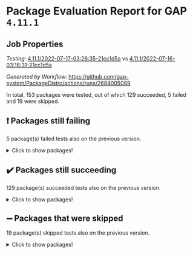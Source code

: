 # Package Evaluation Report for GAP `4.11.1`

## Job Properties

*Testing:* [4.11.1/2022-07-17-03:26:35-21cc1d5a](https://github.com/gap-system/PackageDistro/blob/data/reports/4.11.1/2022-07-17-03:26:35-21cc1d5a) vs [4.11.1/2022-07-16-03:18:31-21cc1d5a](https://github.com/gap-system/PackageDistro/blob/data/reports/4.11.1/2022-07-16-03:18:31-21cc1d5a)

*Generated by Workflow:* https://github.com/gap-system/PackageDistro/actions/runs/2684005089

In total, 153 packages were tested, out of which 129 succeeded, 5 failed and 19 were skipped.

## :exclamation: Packages still failing

5 package(s) failed tests also on the previous version.
<details><summary>Click to show packages!</summary>

- francy 1.2.4 [(failure)](https://github.com/gap-system/PackageDistro/runs/7374756646?check_suite_focus=true)
- hap 1.44 [(failure)](https://github.com/gap-system/PackageDistro/runs/7374757248?check_suite_focus=true)
- packagemanager 1.2 [(failure)](https://github.com/gap-system/PackageDistro/runs/7374758828?check_suite_focus=true)
- recog 1.3.2 [(failure)](https://github.com/gap-system/PackageDistro/runs/7374759360?check_suite_focus=true)
- semigroups 4.0.0 [(failure)](https://github.com/gap-system/PackageDistro/runs/7374759544?check_suite_focus=true)
</details>

## :heavy_check_mark: Packages still succeeding

129 package(s) succeeded tests also on the previous version.
<details><summary>Click to show packages!</summary>

- ace 5.4 [(success)](https://github.com/gap-system/PackageDistro/runs/7374755239?check_suite_focus=true)
- aclib 1.3.2 [(success)](https://github.com/gap-system/PackageDistro/runs/7374755262?check_suite_focus=true)
- agt 0.2 [(success)](https://github.com/gap-system/PackageDistro/runs/7374755294?check_suite_focus=true)
- alnuth 3.2.1 [(success)](https://github.com/gap-system/PackageDistro/runs/7374755318?check_suite_focus=true)
- anupq 3.2.6 [(success)](https://github.com/gap-system/PackageDistro/runs/7374755351?check_suite_focus=true)
- atlasrep 2.1.2 [(success)](https://github.com/gap-system/PackageDistro/runs/7374755380?check_suite_focus=true)
- autodoc 2022.07.10 [(success)](https://github.com/gap-system/PackageDistro/runs/7374755408?check_suite_focus=true)
- automata 1.15 [(success)](https://github.com/gap-system/PackageDistro/runs/7374755450?check_suite_focus=true)
- automgrp 1.3.2 [(success)](https://github.com/gap-system/PackageDistro/runs/7374755478?check_suite_focus=true)
- autpgrp 1.10.2 [(success)](https://github.com/gap-system/PackageDistro/runs/7374755508?check_suite_focus=true)
- cap 2022.06-05 [(success)](https://github.com/gap-system/PackageDistro/runs/7374755526?check_suite_focus=true)
- caratinterface 2.3.3 [(success)](https://github.com/gap-system/PackageDistro/runs/7374755549?check_suite_focus=true)
- cddinterface 2020.06.24 [(success)](https://github.com/gap-system/PackageDistro/runs/7374755573?check_suite_focus=true)
- circle 1.6.5 [(success)](https://github.com/gap-system/PackageDistro/runs/7374755595?check_suite_focus=true)
- classicpres 1.22 [(success)](https://github.com/gap-system/PackageDistro/runs/7374755623?check_suite_focus=true)
- cohomolo 1.6.10 [(success)](https://github.com/gap-system/PackageDistro/runs/7374755663?check_suite_focus=true)
- congruence 1.2.4 [(success)](https://github.com/gap-system/PackageDistro/runs/7374755690?check_suite_focus=true)
- corelg 1.56 [(success)](https://github.com/gap-system/PackageDistro/runs/7374755718?check_suite_focus=true)
- crime 1.6 [(success)](https://github.com/gap-system/PackageDistro/runs/7374755738?check_suite_focus=true)
- crisp 1.4.5 [(success)](https://github.com/gap-system/PackageDistro/runs/7374755754?check_suite_focus=true)
- crypting 0.10 [(success)](https://github.com/gap-system/PackageDistro/runs/7374755765?check_suite_focus=true)
- cryst 4.1.24 [(success)](https://github.com/gap-system/PackageDistro/runs/7374755782?check_suite_focus=true)
- crystcat 1.1.9 [(success)](https://github.com/gap-system/PackageDistro/runs/7374755806?check_suite_focus=true)
- ctbllib 1.3.4 [(success)](https://github.com/gap-system/PackageDistro/runs/7374755820?check_suite_focus=true)
- cubefree 1.19 [(success)](https://github.com/gap-system/PackageDistro/runs/7374755838?check_suite_focus=true)
- curlinterface 2.2.2 [(success)](https://github.com/gap-system/PackageDistro/runs/7374755852?check_suite_focus=true)
- cvec 2.7.5 [(success)](https://github.com/gap-system/PackageDistro/runs/7374755866?check_suite_focus=true)
- datastructures 0.2.7 [(success)](https://github.com/gap-system/PackageDistro/runs/7374755885?check_suite_focus=true)
- deepthought 1.0.5 [(success)](https://github.com/gap-system/PackageDistro/runs/7374755909?check_suite_focus=true)
- design 1.7 [(success)](https://github.com/gap-system/PackageDistro/runs/7374755937?check_suite_focus=true)
- difsets 2.3.1 [(success)](https://github.com/gap-system/PackageDistro/runs/7374755964?check_suite_focus=true)
- digraphs 1.5.3 [(success)](https://github.com/gap-system/PackageDistro/runs/7374755997?check_suite_focus=true)
- edim 1.3.5 [(success)](https://github.com/gap-system/PackageDistro/runs/7374756025?check_suite_focus=true)
- example 4.3.1 [(success)](https://github.com/gap-system/PackageDistro/runs/7374756056?check_suite_focus=true)
- factint 1.6.3 [(success)](https://github.com/gap-system/PackageDistro/runs/7374756087?check_suite_focus=true)
- ferret 1.0.8 [(success)](https://github.com/gap-system/PackageDistro/runs/7374756123?check_suite_focus=true)
- fga 1.4.0 [(success)](https://github.com/gap-system/PackageDistro/runs/7374756160?check_suite_focus=true)
- fining 1.5 [(success)](https://github.com/gap-system/PackageDistro/runs/7374756190?check_suite_focus=true)
- float 1.0.3 [(success)](https://github.com/gap-system/PackageDistro/runs/7374756224?check_suite_focus=true)
- format 1.4.3 [(success)](https://github.com/gap-system/PackageDistro/runs/7374756308?check_suite_focus=true)
- forms 1.2.8 [(success)](https://github.com/gap-system/PackageDistro/runs/7374756430?check_suite_focus=true)
- fplsa 1.2.5 [(success)](https://github.com/gap-system/PackageDistro/runs/7374756531?check_suite_focus=true)
- fr 2.4.8 [(success)](https://github.com/gap-system/PackageDistro/runs/7374756588?check_suite_focus=true)
- fwtree 1.3 [(success)](https://github.com/gap-system/PackageDistro/runs/7374756689?check_suite_focus=true)
- gbnp 1.0.5 [(success)](https://github.com/gap-system/PackageDistro/runs/7374756748?check_suite_focus=true)
- generalizedmorphismsforcap 2022.05-01 [(success)](https://github.com/gap-system/PackageDistro/runs/7374756801?check_suite_focus=true)
- genss 1.6.6 [(success)](https://github.com/gap-system/PackageDistro/runs/7374756866?check_suite_focus=true)
- gradedringforhomalg 2022.06-01 [(success)](https://github.com/gap-system/PackageDistro/runs/7374756919?check_suite_focus=true)
- grape 4.8.5 [(success)](https://github.com/gap-system/PackageDistro/runs/7374756981?check_suite_focus=true)
- groupoids 1.69 [(success)](https://github.com/gap-system/PackageDistro/runs/7374757051?check_suite_focus=true)
- grpconst 2.6.2 [(success)](https://github.com/gap-system/PackageDistro/runs/7374757104?check_suite_focus=true)
- guarana 0.96.3 [(success)](https://github.com/gap-system/PackageDistro/runs/7374757157?check_suite_focus=true)
- guava 3.16 [(success)](https://github.com/gap-system/PackageDistro/runs/7374757211?check_suite_focus=true)
- hapcryst 0.1.14 [(success)](https://github.com/gap-system/PackageDistro/runs/7374757297?check_suite_focus=true)
- hecke 1.5.3 [(success)](https://github.com/gap-system/PackageDistro/runs/7374757350?check_suite_focus=true)
- help 3.5 [(success)](https://github.com/gap-system/PackageDistro/runs/7374757421?check_suite_focus=true)
- idrel 2.44 [(success)](https://github.com/gap-system/PackageDistro/runs/7374757467?check_suite_focus=true)
- images 1.3.1 [(success)](https://github.com/gap-system/PackageDistro/runs/7374757515?check_suite_focus=true)
- intpic 0.3.0 [(success)](https://github.com/gap-system/PackageDistro/runs/7374757559?check_suite_focus=true)
- io 4.7.2 [(success)](https://github.com/gap-system/PackageDistro/runs/7374757611?check_suite_focus=true)
- irredsol 1.4.3 [(success)](https://github.com/gap-system/PackageDistro/runs/7374757657?check_suite_focus=true)
- json 2.1.0 [(success)](https://github.com/gap-system/PackageDistro/runs/7374757706?check_suite_focus=true)
- jupyterkernel 1.4.1 [(success)](https://github.com/gap-system/PackageDistro/runs/7374757747?check_suite_focus=true)
- jupyterviz 1.5.1 [(success)](https://github.com/gap-system/PackageDistro/runs/7374757792?check_suite_focus=true)
- kan 1.34 [(success)](https://github.com/gap-system/PackageDistro/runs/7374757831?check_suite_focus=true)
- kbmag 1.5.9 [(success)](https://github.com/gap-system/PackageDistro/runs/7374757859?check_suite_focus=true)
- laguna 3.9.5 [(success)](https://github.com/gap-system/PackageDistro/runs/7374757888?check_suite_focus=true)
- liealgdb 2.2.1 [(success)](https://github.com/gap-system/PackageDistro/runs/7374757914?check_suite_focus=true)
- liepring 2.6 [(success)](https://github.com/gap-system/PackageDistro/runs/7374757938?check_suite_focus=true)
- liering 2.4.2 [(success)](https://github.com/gap-system/PackageDistro/runs/7374757967?check_suite_focus=true)
- linearalgebraforcap 2022.06-03 [(success)](https://github.com/gap-system/PackageDistro/runs/7374757992?check_suite_focus=true)
- loops 3.4.1 [(success)](https://github.com/gap-system/PackageDistro/runs/7374758044?check_suite_focus=true)
- lpres 1.0.3 [(success)](https://github.com/gap-system/PackageDistro/runs/7374758086?check_suite_focus=true)
- majoranaalgebras 1.4 [(success)](https://github.com/gap-system/PackageDistro/runs/7374758140?check_suite_focus=true)
- mapclass 1.4.5 [(success)](https://github.com/gap-system/PackageDistro/runs/7374758183?check_suite_focus=true)
- matgrp 0.64 [(success)](https://github.com/gap-system/PackageDistro/runs/7374758221?check_suite_focus=true)
- modisom 2.5.2 [(success)](https://github.com/gap-system/PackageDistro/runs/7374758272?check_suite_focus=true)
- modulepresentationsforcap 2022.05-03 [(success)](https://github.com/gap-system/PackageDistro/runs/7374758312?check_suite_focus=true)
- monoidalcategories 2022.06-07 [(success)](https://github.com/gap-system/PackageDistro/runs/7374758352?check_suite_focus=true)
- nconvex 2020.11-04 [(success)](https://github.com/gap-system/PackageDistro/runs/7374758401?check_suite_focus=true)
- nilmat 1.4.1 [(success)](https://github.com/gap-system/PackageDistro/runs/7374758451?check_suite_focus=true)
- nock 1.5 [(success)](https://github.com/gap-system/PackageDistro/runs/7374758502?check_suite_focus=true)
- normalizinterface 1.3.3 [(success)](https://github.com/gap-system/PackageDistro/runs/7374758558?check_suite_focus=true)
- nq 2.5.8 [(success)](https://github.com/gap-system/PackageDistro/runs/7374758623?check_suite_focus=true)
- numericalsgps 1.3.0 [(success)](https://github.com/gap-system/PackageDistro/runs/7374758674?check_suite_focus=true)
- openmath 11.5.1 [(success)](https://github.com/gap-system/PackageDistro/runs/7374758735?check_suite_focus=true)
- orb 4.8.4 [(success)](https://github.com/gap-system/PackageDistro/runs/7374758787?check_suite_focus=true)
- patternclass 2.4.2 [(success)](https://github.com/gap-system/PackageDistro/runs/7374758875?check_suite_focus=true)
- permut 2.0.4 [(success)](https://github.com/gap-system/PackageDistro/runs/7374758927?check_suite_focus=true)
- polenta 1.3.10 [(success)](https://github.com/gap-system/PackageDistro/runs/7374758971?check_suite_focus=true)
- polymaking 0.8.6 [(success)](https://github.com/gap-system/PackageDistro/runs/7374759014?check_suite_focus=true)
- primgrp 3.4.2 [(success)](https://github.com/gap-system/PackageDistro/runs/7374759053?check_suite_focus=true)
- profiling 2.5.0 [(success)](https://github.com/gap-system/PackageDistro/runs/7374759096?check_suite_focus=true)
- qpa 1.33 [(success)](https://github.com/gap-system/PackageDistro/runs/7374759137?check_suite_focus=true)
- quagroup 1.8.3 [(success)](https://github.com/gap-system/PackageDistro/runs/7374759181?check_suite_focus=true)
- radiroot 2.9 [(success)](https://github.com/gap-system/PackageDistro/runs/7374759238?check_suite_focus=true)
- rcwa 4.6.4 [(success)](https://github.com/gap-system/PackageDistro/runs/7374759280?check_suite_focus=true)
- rds 1.8 [(success)](https://github.com/gap-system/PackageDistro/runs/7374759327?check_suite_focus=true)
- repndecomp 1.2.1 [(success)](https://github.com/gap-system/PackageDistro/runs/7374759404?check_suite_focus=true)
- repsn 3.1.0 [(success)](https://github.com/gap-system/PackageDistro/runs/7374759433?check_suite_focus=true)
- resclasses 4.7.2 [(success)](https://github.com/gap-system/PackageDistro/runs/7374759474?check_suite_focus=true)
- scscp 2.3.1 [(success)](https://github.com/gap-system/PackageDistro/runs/7374759507?check_suite_focus=true)
- sglppow 2.2 [(success)](https://github.com/gap-system/PackageDistro/runs/7374759592?check_suite_focus=true)
- sgpviz 0.999.5 [(success)](https://github.com/gap-system/PackageDistro/runs/7374759632?check_suite_focus=true)
- simpcomp 2.1.14 [(success)](https://github.com/gap-system/PackageDistro/runs/7374759703?check_suite_focus=true)
- singular 2020.12.18 [(success)](https://github.com/gap-system/PackageDistro/runs/7374759754?check_suite_focus=true)
- sla 1.5.3 [(success)](https://github.com/gap-system/PackageDistro/runs/7374759812?check_suite_focus=true)
- smallgrp 1.5 [(success)](https://github.com/gap-system/PackageDistro/runs/7374759884?check_suite_focus=true)
- smallsemi 0.6.13 [(success)](https://github.com/gap-system/PackageDistro/runs/7374759917?check_suite_focus=true)
- sonata 2.9.4 [(success)](https://github.com/gap-system/PackageDistro/runs/7374759961?check_suite_focus=true)
- sophus 1.25 [(success)](https://github.com/gap-system/PackageDistro/runs/7374759991?check_suite_focus=true)
- spinsym 1.5.2 [(success)](https://github.com/gap-system/PackageDistro/runs/7374760054?check_suite_focus=true)
- symbcompcc 1.3.2 [(success)](https://github.com/gap-system/PackageDistro/runs/7374760109?check_suite_focus=true)
- thelma 1.3 [(success)](https://github.com/gap-system/PackageDistro/runs/7374760166?check_suite_focus=true)
- tomlib 1.2.9 [(success)](https://github.com/gap-system/PackageDistro/runs/7374760226?check_suite_focus=true)
- toric 1.9.5 [(success)](https://github.com/gap-system/PackageDistro/runs/7374760278?check_suite_focus=true)
- toricvarieties 2022.07.13 [(success)](https://github.com/gap-system/PackageDistro/runs/7374760325?check_suite_focus=true)
- transgrp 3.6.2 [(success)](https://github.com/gap-system/PackageDistro/runs/7374760393?check_suite_focus=true)
- ugaly 4.0.3 [(success)](https://github.com/gap-system/PackageDistro/runs/7374760441?check_suite_focus=true)
- unipot 1.5 [(success)](https://github.com/gap-system/PackageDistro/runs/7374760486?check_suite_focus=true)
- unitlib 4.1.0 [(success)](https://github.com/gap-system/PackageDistro/runs/7374760543?check_suite_focus=true)
- utils 0.74 [(success)](https://github.com/gap-system/PackageDistro/runs/7374760586?check_suite_focus=true)
- uuid 0.7 [(success)](https://github.com/gap-system/PackageDistro/runs/7374760622?check_suite_focus=true)
- walrus 0.9991 [(success)](https://github.com/gap-system/PackageDistro/runs/7374760643?check_suite_focus=true)
- wedderga 4.10.2 [(success)](https://github.com/gap-system/PackageDistro/runs/7374760672?check_suite_focus=true)
- xmod 2.88 [(success)](https://github.com/gap-system/PackageDistro/runs/7374760697?check_suite_focus=true)
- xmodalg 1.22 [(success)](https://github.com/gap-system/PackageDistro/runs/7374760723?check_suite_focus=true)
- yangbaxter 0.10.0 [(success)](https://github.com/gap-system/PackageDistro/runs/7374760755?check_suite_focus=true)
- zeromqinterface 0.13 [(success)](https://github.com/gap-system/PackageDistro/runs/7374760785?check_suite_focus=true)
</details>

## :heavy_minus_sign: Packages that were skipped

19 package(s) skipped tests also on the previous version.
<details><summary>Click to show packages!</summary>

- 4ti2interface 2022.03-01 [(skipped)](https://github.com/gap-system/PackageDistro/runs/7374705279?check_suite_focus=true)
- browse 1.8.14 [(skipped)](https://github.com/gap-system/PackageDistro/runs/7374705279?check_suite_focus=true)
- examplesforhomalg 2022.03-01 [(skipped)](https://github.com/gap-system/PackageDistro/runs/7374705279?check_suite_focus=true)
- gapdoc 1.6.5 [(skipped)](https://github.com/gap-system/PackageDistro/runs/7374705279?check_suite_focus=true)
- gauss 2022.03-01 [(skipped)](https://github.com/gap-system/PackageDistro/runs/7374705279?check_suite_focus=true)
- gaussforhomalg 2022.03-01 [(skipped)](https://github.com/gap-system/PackageDistro/runs/7374705279?check_suite_focus=true)
- gradedmodules 2022.03-01 [(skipped)](https://github.com/gap-system/PackageDistro/runs/7374705279?check_suite_focus=true)
- homalg 2022.03-01 [(skipped)](https://github.com/gap-system/PackageDistro/runs/7374705279?check_suite_focus=true)
- homalgtocas 2022.03-01 [(skipped)](https://github.com/gap-system/PackageDistro/runs/7374705279?check_suite_focus=true)
- io_forhomalg 2022.03-01 [(skipped)](https://github.com/gap-system/PackageDistro/runs/7374705279?check_suite_focus=true)
- itc 1.5.1 [(skipped)](https://github.com/gap-system/PackageDistro/runs/7374705279?check_suite_focus=true)
- localizeringforhomalg 2022.03-01 [(skipped)](https://github.com/gap-system/PackageDistro/runs/7374705279?check_suite_focus=true)
- matricesforhomalg 2022.06-01 [(skipped)](https://github.com/gap-system/PackageDistro/runs/7374705279?check_suite_focus=true)
- modules 2022.03-01 [(skipped)](https://github.com/gap-system/PackageDistro/runs/7374705279?check_suite_focus=true)
- polycyclic 2.16 [(skipped)](https://github.com/gap-system/PackageDistro/runs/7374705279?check_suite_focus=true)
- ringsforhomalg 2022.04-01 [(skipped)](https://github.com/gap-system/PackageDistro/runs/7374705279?check_suite_focus=true)
- sco 2022.03-01 [(skipped)](https://github.com/gap-system/PackageDistro/runs/7374705279?check_suite_focus=true)
- toolsforhomalg 2022.05-01 [(skipped)](https://github.com/gap-system/PackageDistro/runs/7374705279?check_suite_focus=true)
- xgap 4.31 [(skipped)](https://github.com/gap-system/PackageDistro/runs/7374705279?check_suite_focus=true)
</details>

